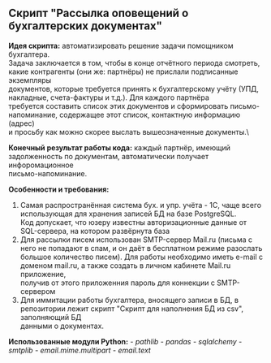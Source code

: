 ## Скрипт "Рассылка оповещений о бухгалтерских документах"

**Идея скрипта:** автоматизировать решение задачи помощником бухгалтера.\
Задача заключается в том, чтобы в конце отчётного периода смотреть, какие контрагенты (они же: партнёры) не прислали подписанные экземпляры\
документов, которые требуется принять к бухгалтерскому учёту (УПД, накладные, счета-фактуры и т.д.). Для каждого партнёра\
требуется составить список этих документов и сформировать письмо-напоминание, содержащее этот список, контактную информацию (адрес)\
и просьбу как можно скорее выслать вышеозначенные документы.\

**Конечный результат работы кода:** каждый партнёр, имеющий задолженность по документам, автоматически получает инфоромационное\
письмо-напоминание.

**Особенности и требования:**
1. Самая распространённая система бух. и упр. учёта - 1С, чаще всего использующая для хранения записей БД на базе PostgreSQL.\
Код допускает, что юзеру известны авторизационные данные от SQL-сервера, на котором развёрнута база
2. Для рассылки писем использован SMTP-сервер Mail.ru (письма с него не попадают в спам, и он даёт в бесплатном режиме разослать\
большое количество писем). Для работы необходимо иметь e-mail с доменом mail.ru, а также создать в личном кабинете Mail.ru приложение,\
получив от этого приложенния пароль для коннекции с SMTP-сервером
3. Для иммитации работы бухгалтера, вносящего записи в БД, в репозитории лежит скрипт "Скрипт для наполнения БД из csv", заполняющий БД\
данными о документах.

**Использованные модули Python:**
*- pathlib*
*- pandas*
*- sqlalchemy*
*- smtplib*
*- email.mime.multipart*
*- email.text*
